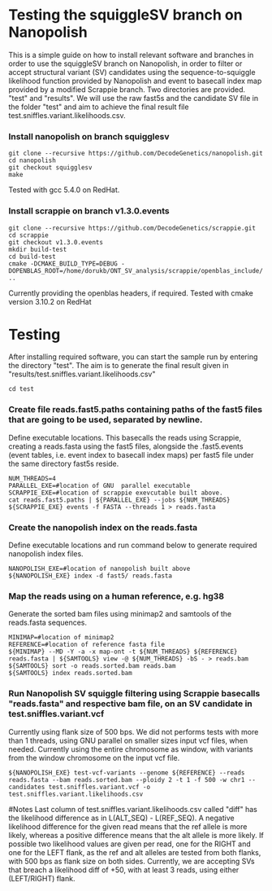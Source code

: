 # Testing the squiggleSV branch on Nanopolish
This is a simple guide on how to install relevant software and branches in order to use the squiggleSV branch on Nanopolish, in order to filter or accept structural variant (SV) candidates using the sequence-to-squiggle likelihood function provided by Nanopolish and event to basecall index map provided by a modified Scrappie branch. Two directories are provided. "test" and "results". We will use the raw fast5s and the candidate SV file in the folder "test" and aim to achieve the final result file test.sniffles.variant.likelihoods.csv.


### Install nanopolish on branch squigglesv
```
git clone --recursive https://github.com/DecodeGenetics/nanopolish.git
cd nanopolish
git checkout squigglesv
make
```
Tested with gcc 5.4.0 on RedHat.



### Install scrappie on branch v1.3.0.events
```
git clone --recursive https://github.com/DecodeGenetics/scrappie.git
cd scrappie
git checkout v1.3.0.events
mkdir build-test
cd build-test
cmake -DCMAKE_BUILD_TYPE=DEBUG -DOPENBLAS_ROOT=/home/dorukb/ONT_SV_analysis/scrappie/openblas_include/ ..
```
Currently providing the openblas headers, if required. Tested with cmake version 3.10.2 on RedHat


# Testing
After installing required software, you can start the sample run by entering the directory "test". The aim is to generate the final result given in "results/test.sniffles.variant.likelihoods.csv"
```
cd test
```

### Create file reads.fast5.paths containing paths of the fast5 files that are going to be used, separated by newline.
Define executable locations. 
This basecalls the reads using Scrappie, creating a reads.fasta using the fast5 files, alongside the .fast5.events (event tables, i.e. event index to basecall index maps) per fast5 file under the same directory fast5s reside.
```
NUM_THREADS=4
PARALLEL_EXE=#location of GNU  parallel executable
SCRAPPIE_EXE=#location of scrappie exevcutable built above.
cat reads.fast5.paths | ${PARALLEL_EXE} --jobs ${NUM_THREADS} ${SCRAPPIE_EXE} events -f FASTA --threads 1 > reads.fasta
```

### Create the nanopolish index on the reads.fasta
Define executable locations and run command below to generate required nanopolish index files.
```
NANOPOLISH_EXE=#location of nanopolish built above
${NANOPOLISH_EXE} index -d fast5/ reads.fasta
```


### Map the reads using on a human reference, e.g. hg38
Generate the sorted bam files using minimap2 and samtools of the reads.fasta sequences.
```
MINIMAP=#location of minimap2
REFERENCE=#location of reference fasta file
${MINIMAP} --MD -Y -a -x map-ont -t ${NUM_THREADS} ${REFERENCE} reads.fasta | ${SAMTOOLS} view -@ ${NUM_THREADS} -bS - > reads.bam
${SAMTOOLS} sort -o reads.sorted.bam reads.bam
${SAMTOOLS} index reads.sorted.bam
```


### Run Nanopolish SV squiggle filtering using Scrappie basecalls "reads.fasta" and respective bam file, on an SV candidate in test.sniffles.variant.vcf
Currently using flank size of 500 bps.
We did not performs tests with more than 1 threads, using GNU parallel on smaller sizes input vcf files, when needed. 
Currently using the entire chromosome as window, with variants from the window chromosome on the input vcf file.
```
${NANOPOLISH_EXE} test-vcf-variants --genome ${REFERENCE} --reads reads.fasta --bam reads.sorted.bam --ploidy 2 -t 1 -f 500 -w chr1 --candidates test.sniffles.variant.vcf -o test.sniffles.variant.likelihoods.csv
```

#Notes
Last column of test.sniffles.variant.likelihoods.csv called "diff" has the likelihood difference as in L(ALT_SEQ) - L(REF_SEQ). 
A negative likelihood difference for the given read means that the ref allele is more likely, whereas a positive difference means that the alt allele is more likely.
If possible two likelihood values are given per read, one for the RIGHT and one for the LEFT flank, as the ref and alt alleles are tested from both flanks, with 500 bps as flank size on both sides.
Currently, we are accepting SVs that breach a likelihood diff of +50, with at least 3 reads, using either (LEFT/RIGHT) flank.


